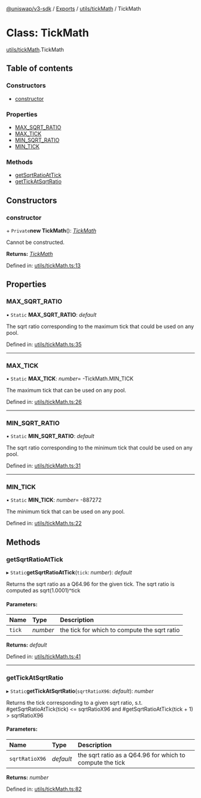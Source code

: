[@uniswap/v3-sdk](../README.md) / [Exports](../modules.md) / [utils/tickMath](../modules/utils_tickmath.md) / TickMath

# Class: TickMath

[utils/tickMath](../modules/utils_tickmath.md).TickMath

## Table of contents

### Constructors

- [constructor](utils_tickmath.tickmath.md#constructor)

### Properties

- [MAX\_SQRT\_RATIO](utils_tickmath.tickmath.md#max_sqrt_ratio)
- [MAX\_TICK](utils_tickmath.tickmath.md#max_tick)
- [MIN\_SQRT\_RATIO](utils_tickmath.tickmath.md#min_sqrt_ratio)
- [MIN\_TICK](utils_tickmath.tickmath.md#min_tick)

### Methods

- [getSqrtRatioAtTick](utils_tickmath.tickmath.md#getsqrtratioattick)
- [getTickAtSqrtRatio](utils_tickmath.tickmath.md#gettickatsqrtratio)

## Constructors

### constructor

\+ `Private`**new TickMath**(): [*TickMath*](utils_tickmath.tickmath.md)

Cannot be constructed.

**Returns:** [*TickMath*](utils_tickmath.tickmath.md)

Defined in: [utils/tickMath.ts:13](https://github.com/Uniswap/uniswap-v3-sdk/blob/4a7e393/src/utils/tickMath.ts#L13)

## Properties

### MAX\_SQRT\_RATIO

▪ `Static` **MAX\_SQRT\_RATIO**: *default*

The sqrt ratio corresponding to the maximum tick that could be used on any pool.

Defined in: [utils/tickMath.ts:35](https://github.com/Uniswap/uniswap-v3-sdk/blob/4a7e393/src/utils/tickMath.ts#L35)

___

### MAX\_TICK

▪ `Static` **MAX\_TICK**: *number*= -TickMath.MIN\_TICK

The maximum tick that can be used on any pool.

Defined in: [utils/tickMath.ts:26](https://github.com/Uniswap/uniswap-v3-sdk/blob/4a7e393/src/utils/tickMath.ts#L26)

___

### MIN\_SQRT\_RATIO

▪ `Static` **MIN\_SQRT\_RATIO**: *default*

The sqrt ratio corresponding to the minimum tick that could be used on any pool.

Defined in: [utils/tickMath.ts:31](https://github.com/Uniswap/uniswap-v3-sdk/blob/4a7e393/src/utils/tickMath.ts#L31)

___

### MIN\_TICK

▪ `Static` **MIN\_TICK**: *number*= -887272

The minimum tick that can be used on any pool.

Defined in: [utils/tickMath.ts:22](https://github.com/Uniswap/uniswap-v3-sdk/blob/4a7e393/src/utils/tickMath.ts#L22)

## Methods

### getSqrtRatioAtTick

▸ `Static`**getSqrtRatioAtTick**(`tick`: *number*): *default*

Returns the sqrt ratio as a Q64.96 for the given tick. The sqrt ratio is computed as sqrt(1.0001)^tick

#### Parameters:

| Name | Type | Description |
| :------ | :------ | :------ |
| `tick` | *number* | the tick for which to compute the sqrt ratio |

**Returns:** *default*

Defined in: [utils/tickMath.ts:41](https://github.com/Uniswap/uniswap-v3-sdk/blob/4a7e393/src/utils/tickMath.ts#L41)

___

### getTickAtSqrtRatio

▸ `Static`**getTickAtSqrtRatio**(`sqrtRatioX96`: *default*): *number*

Returns the tick corresponding to a given sqrt ratio, s.t. #getSqrtRatioAtTick(tick) <= sqrtRatioX96
and #getSqrtRatioAtTick(tick + 1) > sqrtRatioX96

#### Parameters:

| Name | Type | Description |
| :------ | :------ | :------ |
| `sqrtRatioX96` | *default* | the sqrt ratio as a Q64.96 for which to compute the tick |

**Returns:** *number*

Defined in: [utils/tickMath.ts:82](https://github.com/Uniswap/uniswap-v3-sdk/blob/4a7e393/src/utils/tickMath.ts#L82)
